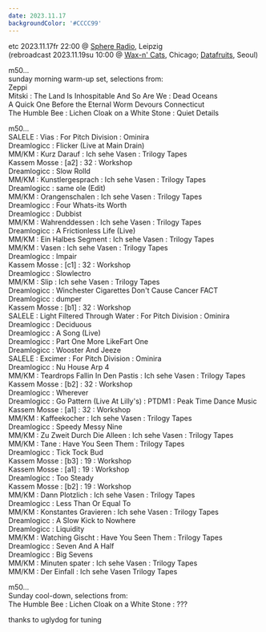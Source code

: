 ```yaml
---
date: 2023.11.17
backgroundColor: '#CCCC99'
---
```


etc 2023.11.17fr 22:00 @ [Sphere Radio](http://www.sphere-radio.net/), Leipzig  
(rebroadcast 2023.11.19su 10:00 @ [Wax-n' Cats](http://www.twitch.tv/waxncats), Chicago; [Datafruits](http://www.datafruits.fm/), Seoul)  

m50...  
sunday morning warm-up set, selections from:  
Zeppi  
Mitski : The Land Is Inhospitable And So Are We : Dead Oceans  
A Quick One Before the Eternal Worm Devours Connecticut  
The Humble Bee : Lichen Cloak on a White Stone : Quiet Details  

m50...  
SALELE : Vias : For Pitch Division : Ominira  
Dreamlogicc : Flicker (Live at Main Drain)  
MM/KM : Kurz Darauf : Ich sehe Vasen : Trilogy Tapes  
Kassem Mosse : \[a2\] : 32 : Workshop  
Dreamlogicc : Slow Rolld  
MM/KM : Kunstlergesprach : Ich sehe Vasen : Trilogy Tapes  
Dreamlogicc : same ole (Edit)  
MM/KM : Orangenschalen : Ich sehe Vasen : Trilogy Tapes  
Dreamlogicc : Four Whats-its Worth  
Dreamlogicc : Dubbist  
MM/KM : Wahrenddessen : Ich sehe Vasen : Trilogy Tapes  
Dreamlogicc : A Frictionless Life (Live)  
MM/KM : Ein Halbes Segment : Ich sehe Vasen : Trilogy Tapes  
MM/KM : Vasen : Ich sehe Vasen : Trilogy Tapes  
Dreamlogicc : Impair  
Kassem Mosse : \[c1\] : 32 : Workshop  
Dreamlogicc : Slowlectro  
MM/KM : Slip : Ich sehe Vasen : Trilogy Tapes  
Dreamlogicc : Winchester Cigarettes Don't Cause Cancer FACT  
Dreamlogicc : dumper  
Kassem Mosse : \[b1\] : 32 : Workshop  
SALELE : Light Filtered Through Water : For Pitch Division : Ominira  
Dreamlogicc : Deciduous  
Dreamlogicc : A Song (Live)  
Dreamlogicc : Part One More LikeFart One  
Dreamlogicc : Wooster And Jeeze  
SALELE : Excimer : For Pitch Division : Ominira  
Dreamlogicc : Nu House Arp 4  
MM/KM : Teardrops Fallin In Den Pastis : Ich sehe Vasen : Trilogy Tapes  
Kassem Mosse : \[b2\] : 32 : Workshop  
Dreamlogicc : Wherever  
Dreamlogicc : Go Pattern (Live At Lilly's) : PTDM1 : Peak Time Dance Music  
Kassem Mosse : \[a1\] : 32 : Workshop  
MM/KM : Kaffeekocher : Ich sehe Vasen : Trilogy Tapes  
Dreamlogicc : Speedy Messy Nine  
MM/KM : Zu Zweit Durch Die Alleen : Ich sehe Vasen : Trilogy Tapes  
MM/KM : Tane : Have You Seen Them : Trilogy Tapes  
Dreamlogicc : Tick Tock Bud  
Kassem Mosse : \[b3\] : 19 : Workshop  
Kassem Mosse : \[a1\] : 19 : Workshop  
Dreamlogicc : Too Steady  
Kassem Mosse : \[b2\] : 19 : Workshop  
MM/KM : Dann Plotzlich : Ich sehe Vasen : Trilogy Tapes  
Dreamlogicc : Less Than Or Equal To  
MM/KM : Konstantes Gravieren : Ich sehe Vasen : Trilogy Tapes  
Dreamlogicc : A Slow Kick to Nowhere  
Dreamlogicc : Liquidity  
MM/KM : Watching Gischt : Have You Seen Them : Trilogy Tapes  
Dreamlogicc : Seven And A Half  
Dreamlogicc : Big Sevens  
MM/KM : Minuten spater : Ich sehe Vasen : Trilogy Tapes  
MM/KM : Der Einfall : Ich sehe Vasen Trilogy Tapes  

m50...  
Sunday cool-down, selections from:  
The Humble Bee : Lichen Cloak on a White Stone : ???  

thanks to uglydog for tuning